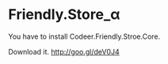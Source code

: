 Friendly.Store_α
==============

You have to install Codeer.Friendly.Stroe.Core.

Download it.
http://goo.gl/deV0J4
